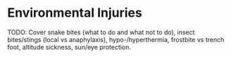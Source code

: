 # Environmental Injuries

TODO: Cover snake bites (what to do and what not to do), insect bites/stings (local vs anaphylaxis), hypo-/hyperthermia, frostbite vs trench foot, altitude sickness, sun/eye protection.

